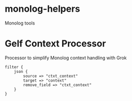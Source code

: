 # monolog-helpers
Monolog tools

# Gelf Context Processor

Processor to simplify Monolog context handling with Grok

```
filter {
    json {
        source => "ctxt_context"
        target => "context"
        remove_field => "ctxt_context"
    }
}
```